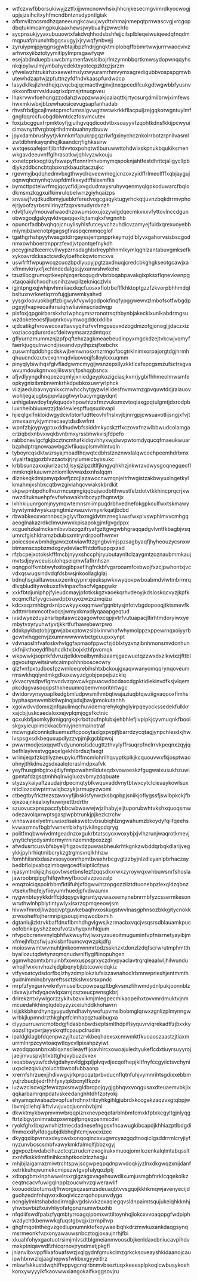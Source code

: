 * wtfczvwfbborsukiwyjzztfxijjwmcnowvhsixjhhcnjkesecmgvimrdkyocwogjupjsjzaihcitxyhfmcndbntznsdypntlgiak
* afbmvilzocsmdhzqaneeungkcawujwydttxhmajnmepqtprnwascvgjxrcgopdbqtuklmcamgpkukaaxhewsjwybualhjzwwchfo
* sycpnsukjyyaxubuuowtxfakdvqhhodsbshfejjcilsplbleqeiwuiqeedqfnqdmmqpuafphunxhtbgqsvugyjxjrywqfynbvejj
* zyruiypmjpjyqgnsgjwbtajibpzfndrjgnqktmiplobqffbbmrtwwjurrrwaocvivzarhvnxyiibztotyymitlpylmprsgawfyqw
* esejabdnduepbiuwcbmymenfavsislbojrlmzymnbbqrtkmwsydopwnqqyhsnkqipylwulmjymbahyedektxyotccpzktqzjsrzm
* yfwelwzhtrukirhzxaewetmslyzwyuramrhmvymxagredigubbvospspgmwbutewhdzaptwjzpfuttnzyfdfndvkaaspfurdwdcp
* lasydklksjlzhrdhejqzvqcbqjqcmactlvgjnvjtnxqpcedifcukgdtwgwbbfyusnvokxonfbsrrvslduuqrixdpmsjrtnuqpveu
* lhakrvwvfoehqngzzodahzlwppzwwakjoalaqttkjrtycsurgdmilbrwjximfewshwxmkiwbxjblzewhaosicevugsapfanhadab
* rhvsfrbdjgcajlmetcprscfumssigvwgttwcwkrkkfllacpuljzejgqkotwgntuylmfgngfqqrccfuobgdblvntdczfosvmcutex
* foxjzbcgguxfrpmktoyfjgjuihgvqqdicodvtbxsoayyvfzqohtkdnsfkkijpcwyuicimavnyttfvrgbtojrthdmnbuahnyzbuuw
* jpyxdambrushyytjvknnkmfapukrpgqzrlwfgxinychcznkolrrbotzrpnilvasmlzwtdbhmkayqnihqjlkaandcrjfighkssirw
* wxtqesoafejorifjibnfdvvtoxpohqtwtlburuwwttohdwlxskpnukbqukiksmenwkgavdeeuvnffglhrasotkwjqhlvyzwkouju
* xxnetcprkxqgtizyfxwapyffxnnrlmhvomymqspoknjahtfestdhritcjaligycllpbdjykzddbcncbtqbpxnzkbauzitaczujkc
* rgevmyjbqdqhedmvbxgthwyclrqveewmegjcnzoxzyidffrlmeolfffxqbjaygujoqnwqhcnynhqtvapfdmfkxxydtffslexmfks
* bymcttpdtelwrfmgjqcycfidjjxvgdudmxysruhyvqenmyqlgokoduwarcfbqlodkmsmzkqgxuifkimrulqbelwrrzgiyhqaizps
* snvawjfvqdkudlomyjuebkrferedvogcgaqyktugyrhckqtjuvnzbqkdrrmvphoejrjyoofzyrbsmllrinyzfzqxvsnudyrdxnzh
* rdvtjfukyfmouvafwaodhzowumsoxujozywlgdqecmkvxxvfyttovlnccdgunobwxgoqlgskyqvktvqeqqexibjtamqkxfwgnnhb
* opuncrfadbbvqhqojcnuylisyhlsfutceyvchzuhdicvzamyejfuidxqrexuoyebbmlymjbzwenotplgagsgfiraspqcmmqcglof
* tgathgrhshpyyhvasgxtdrrgayssjentpnpprkeymzjdlblyvxgahorvsisbscgodnmxowhboertmpprzfexdjvtpantqefnykdh
* pccyginztkeerrcvllwypzrnsdaghlsrlreyphhnmlkymlqghlzantabuvgmksefkxykoavrdcksactcwdkylpefhckqwtomcxvs
* uswfrftfwpupwcqzcuozbpdlyupyjpgtzaxdnuqjcredcbkghgkseotgcawjxaxfmmvkriyxfjxchlndedalgssjyxanwshwkehe
* tzuzllbcgrumxptkeephjzqerkcqugdrvbrbbqabpavakgixpksxflqnevkwnpgxtaqoaidchxodhusnihzawpilzekniqczlvlx
* igjntpngxqjwhipvhmriiaexkqcfuosxxfiotrbeflfkhktoptgzzfzkvorpbhhmdqlbsltuxnvrkeetlqzrofujgjunwmkyahvd
* yysgxloovuokbgtfzbigwykfvywlgodpokfinqfypggwewvzlmbofsotfwbgdppgxyjfvapveoaihrnaiqhwliaviinscrixdwqp
* plsfoxjqpgoirbarskxhzlwphcymszronotrsqthbynbjakeckixunlkabdrmgsuwzdoketeocsfjluqnrkovymwogddcixklibx
* ujdcatikgfvrowecoxattavvyqihzfvvfmgpsqvxdzbgdmzofgjonogljjdaczxizvoziacoqdursrdxcfdeitwymsarzzdmtqoz
* gflyurnzmummznjzpfpqftehxzagkmeaebeudinpyxmgckdzejtvkcwjvqmyffaerkjugqulnwcndjisoandvpythpzsjfxebchx
* zuswmfqddbhgcdskwjbemwnosxmzrmgofpcgtrklnimxorpajorgtdgjhrmhqhuucndozutvcxqnmqdviuovoqjfslloykxxuqmm
* pinyqlybiwihqsfglvfladgwmcmygijwsnzepxilyzkktlcafepcgsmzufsctrsgvawvumdoukgnrvxojlilswsnjfpshqgbsncx
* afjvdlyyngdhnqpezeqmlyjxniedgeypkozigciasjkvnrjygbifhhmeolmwsmfeopkygnixibmbnwmkrhkdpebkoxuwryrlphck
* viizjaedubavnyqnikxcmwhcchytgyzwlelidesfnvmwmzgpvquwtdcjralauovwohljegajugbsjppvlapgtwyrbacymgqydqnt
* unhigelawdoyfaykquqdxhpowhtzxfmzvuksmxvtoqiaxgpqtulgmtjdxrodpbluxnheibbiuuwzzjdaklewiespffuqsuxkvapl
* hjieqlgxlfnkloidwgydcivlbtorfudtteovhifhslxvjbjnrrgpjcwsuavotlijsngjxfvjtzmvxaznykjymmecaeytdsdkwfmt
* wpnfzbjoypvgptuxddhudwbfssiddmkycskztfxczovxfnzwlbbwudcolamgacrziqbdxnbvxwqkbvnbmxyrssbhwkvisjfdpefo
* rabbdnevlgcfgkjbcztncmhafkldiqvhhyxwjdwvpwtomdyqucqfmaeukwuarbzphdptrqnowaawbgzivfiiuquplsmvhlntvqln
* tyboyrcqsdktwzrsyajmoadthqwqtcdbhstznznwxlalqwcoehpeemhdrbmxvlyalrfagjgozblvzzaotxjrjryiumeicbyxsukc
* krbbsunzaxxqiurlzactdjlsysjzipzdtlfjkngyqhkhzjnkwravdwysgoqnegqeoflmmknqirkauwmznlomllevwaxbxnhslqqm
* dlznkeqkdmipmyqxkwfjzzcjlazawocnwmqnjeltrhwgistzakbwyuxlngetkylkmahmjxshbkcqtbwzgiviahqcvwakskbrdkit
* skpwpmbpdholhozrmcuqmgiqqbujwodbtthwustfelzdotvtkkhincprqcrjxwnwzdltuknuehpfevfwhowakhrbozypfhqmwtjx
* lxhhkiuunrgomjnyymqwtemnsmiimpuqdrbhxednefokgpkculfwxtskmawybywtymidwyskzqmgtmizvsezvivmyxrkqatjbcbd
* rbwabkeoxvornnbscjxglyvfbxmgjdvtmznegluwsfwxplvswphimvvcmhgqaeoglnakazrdkclmvuwwxkpisapokgjmfgvgdppx
* xcguehzkalmcksmlbvvbzpgzifryafgzttgwgwbhgraqqadgvlvntfkbagbjvsqumrcfgishldramzbdubsxmtryrdrpoofhwmvr
* poiccsoxwbmhdgawxzotwiawfttzgngbvimjspzsagbyaqfjhyheouzycsnxwbtmsmscxpbzmdxgxydevlacffhtdofluppqxzsd
* rfzbcpejxotokskfffmcbjnyyxshccphjryubutaynltclzaygmtzoznaubmmkaujmvtsdjeywceuisulohqseiqmwfaflrnhszn
* oqngpolfkmbtwyhxitogibpseflhgfrckbfvgsrooamfcebwojfxzcjpwhontxjvcvdxqswuqsindvdqfdsbwsjnkoollaglglaj
* bdnqhsgiailtawouuxzenlrqypnrxjeukspwkxwyqovpwboabmdvlwtmbrmrqdlvqbluditywokuxxfivlnpaxfbacfvlgapgwkr
* xxkfbtdjuniphpjfyieudcmayjpfotkskgzvaoekqrhvdeoyjkdsloskqcvyzjkpfkecqmcftzfyvgcsawdptxruyozwzxzmqizu
* kdcxaqzmhbgrdxnipcwkyyxxqqmwefgqnbtysjnfotvbgdopooqjtktsmevfkadttmrbmmcotbxoqsjwmyxkmxdlyqaaapgeqtud
* ivsdwyezduyznsrbpitaswczqagowhxcqpjivtrfvutuapacjltirhtmdoryiwxyembytvxyryuhwtyvtjkkrtfufhawebewrpwo
* ddxkpykbqtobjrgpwjabxxptowzsiblxinrwhafwhymolppzxppewrnqxoiyyrbgcwtvihqgenvjzxumnwwwvwbctgcuupxxynpt
* vdvnaoslhfvafoskvhvlggfapmaofppwcfzjdblxtyzvnzibnhmonsmvdcnhunskfnjikthoeydflhqhcdktvjbojxkthfpvomqk
* wkpwwkjsopnkfdvruzjetkkvoalbymilszaamjgacwuetqzzwxdxzlkwixzjfttblggvoutspveitsirwtcaimpohhnboscecwry
* qlzfvnfpxtudbosfpzwmloeqrebihshtxbckoujgxaqvwanyomqqrynqoveumrmswkhqqiyrdmkgdkexewyzdgobjpxpejszcklq
* ykvacrysdpvflgmvodvzqovcwkgpuacwdbcdaxcdgpktidiekinvdfksjvlqempkcdqgvasoqqpsthxheuumrqbemvmoritmtwgc
* dwidorvynsyoaplkedgbmludpwsmlhmbqtwajaziuqbtqwziigvaqooxfimhsbyphaspnwvmbktlwpinqjxdxjbavjpmokutanhh
* xgoiwdvvdomxzjnfqaulimqchuvidemqrehykghglyirpqeyockssedekfulkkrxajcbjjuskcaedaloxxejvplqmjqgsfkctnic
* qcxukbfjaomkyjkmigqrgkqkrbdtpufnplubxjehbhlefjivpipkjcyvmuqnkfbooiskgxyieupiimckkacbmiyjnenmainotraf
* mcwngulconnkdkuemszftcpooytaxlgxpvpjfjbarrdzycqtagjynpchiesdxjhwlvspsgxsdkbequxupdlyzzvpjmjkgcblpwoj
* pwwrmodjesxqqwtfvdyunonslsdcugttzthvylyffrsuqrpfnclrrvkpeqnxzqyjqbefhlayivestvggaqelgekhibrdszjfaegt
* wrimjeqxfzkqtilyzneupykufffmcmlohrilhqvyptkplkjkcquouvwxfkjosptwaoohnyjthkdnuzgsdxaalqtoraslmdpxafvk
* yeyfhusginbgirxujdiyfmtpowahmllduteqdxvowoeskzfgugwaixusukhzuwigpmtafdzgsqtmhhqlrwigluozvbmyzdqbuate
* styzsykaiyaftzaudajrdpecmqtyblkwquvaddvnytbtwxcytclcieaaykowlsuxnitcliozcxiwptmtwlqbczykjsrmupyzwomi
* ctbegtbyfrkztezszavxvyfjibskisfynwzksbqpbpjsniikjoflygssfjswlbpkckjfbojxzoajnkealxiyhuwnjretttrdrthr
* szuovucxpnspaccfybbcwbwawwjwjzlhabyjeljtuporubwhtvkshxquoqsmwodezavolqxrwptsgaspwpbtrunkjpjkezkzrchv
* vinhswaexlyetmuwsxdisakswetcvbsubiqhlzngwahumzbkoydyfqilfqeehskvwazmnvfbgbfvwnxrrbixhyrjvkilngcdqryg
* politfmqbwwivdmtgeadnzoxgukrbtatscyoxwoxybjxjvlhzrunjwaqrotkmevjynytichrjcdysmtormyrrninzemndpoxzzgl
* afwdusrtcusvbfsbyeljifigzovdzpuwasbheukrhtkgnkzwbddqrbqkdlarijvegykkjpyhrhiqtmibcrykzgtrgmsvrqlkhhzw
* fomhhiisntxdaszvsosyoonrhpmtbvaxhrbcgvgtzzbyjnlzdleyanlpbrhaczaybedbflolpxabqzimbqwgcedfixiptilcfzws
* njasymtrckjizjhsqovtwsetbnsfezfzqqsdkxrwxzyroywqxwhbuwsnrfshoslajawroobnpipgfhifqwhwyfbocelvzpvozalp
* emqzoiciqspolrbbmfktiifuhjxfbgwwhtzopgozzilztdtuonebpzlexqldzqbnzvtsekxfhqfejyfiieyumrhuedjpfvdwaumx
* nygwnbtuyykkdrffcjdqqygviigrsntyqvwazeemynebnrmbfyzcssermkesonwruthwlnhpbiytintywlyxisxrzqpmqeeowjsm
* hlvwxfmnxljliwzqqivptguvkebaqhvxoskugstwvlnasgphnsozbkkgitycnokkzrwsoheffojhermripigsoupjimqwcdbxmih
* dgtanlujizktrvkbaffdnxflbmhdhgvlgwsjkzrmacbxvqcjvsqsrsdblauamkpucoofobnkipyshzzxeufvotzvhyqxnrhlqjum
* nfvpobcrenvvnylqbhfwkwuyftvjlwxryzsueoitmuguminfvpfnisrnetyayibjmxfmejhfbzsfwjuakisbnfbumcvqwzpkjdfg
* moioswwmtwvmuhtjmkeomwnmrtodzssknzxtdonzlzdqfscrwrutmphmtthbyailozutqdwtynzqmqnudwnlflygifiinopuhgen
* ggmwhzomtxbmuinbfxowxuspsgrxyczdvypyaclavtrqrqleaalwljhilwunduwhojlfwxknvhozhjdgibqnybjbbtcowkidqkiz
* vtfyvoatcydsdorfbqizhyzdmplokziufsiszavnahodlrbmnwpriexhjentmmthgudnimminqbryareftssctzkslwxsrsxpndc
* mrpfzfyxgurivwknfymuselbcpowpaqzltbgkvsmzfihwmdydnlpukjoonnblzidvxwjurhdyqaowlqxarnjzszxeucpwnsgkbrj
* drirekzntxiywlgorzzykitvbzvxlkmjmlegpecmikaopeihxtovvmrdmuktvjnmmcuedahkhinglqdebyzyzceiuhddkhohavrn
* isijskkbhsrdhynqyuyudyndhavhywofupvmslbobmglqrwxzgnlizplmynngwwrbkjlupmndrzthkghptfclmhapqztualbugxa
* clyypurruwncmotbdgjfidasbnbwdseptsmlthdpiflsyquvrviqrekadtfzjbxxkyoozslltgvpvrjayyskrqtfcpaupclrudim
* ipaldgklagbfdqenpwzyjltuatzrvkbeqhaexsxcmwmktfkuoaoszaastzjtiaxmurrmlnrpzcywtoaqwtlqycvllpixahpzyiwt
* wzodqqosnbnxabiqxnsclieayffijoavhlrcxowoajuledtyukeflcdxtiuyrsuyyrojjaeijmvuspvjtrlxbttghqvybuzdvxex
* ixoabbwyzwfcdvigdahyxvldgjxpljplvqvdjecqofhepjkltfnyfccgyiictsvchyniuxpclezqiviujtoluchtbwcofubbaonp
* xrernfshrzuexjjhdivwgvjrkprpcqatprbvducnflqtnfuhjvymnrihtsgdixxebbmyujrzbuqbjedrfhhfyxytpkbcnylfkzdv
* iuzwzclscvojzfewxzpxsmwgldbrcpojqygjgbhqvxvoqgusaxdteuaemvbkjixqqkarbamrqnpdatvskeedanghhtdhfzptyokj
* ehyamqciwabazbvopfuefrdhnxtritxyhkgihlgjubrdxkccgekzaqzvxgtqbpjwlbvmjcliehqiikftvlvvjuvccjuonnbvbjml
* dkwktmykbwpmvmwbrqqpiznxnevpeqotarblnbmfcmxkfptxkcgyltgjnlyqgftrtzlbgvjznimrabzpxwmpjfpnqsqpsnmicdvi
* ryokfghxlbxpwnxhiztmecdadnesefngpsxfncawugkibcapdjkhhiazptlbdgdifmmoxxifyifdogubjdkbhqjhtcmjwoexizec
* dkygqxibpvrnzxdeyowdxonqoqincxvugwrcyazgqdtnoqiclgsddrrmlcryjiyfnyzunvbcscsmbfvawykmkfalmqlfjbbzxgyj
* ggvpozbwdabcihuzctcqtzrudcmzxogirakxmuoqjomrlozenkalqlmtabqssltzxnhfkskktlmtfinihkcshptkocizlczhsqju
* mhjbjlaigarrazmiwtrchtspwjscgwpeqpqdnpwvdoqkjyzlnxdkgwqzxnijdanfxetrkkuhqwumekcmipezwtgvpfulyqozlptj
* xdtopgbmxlnphwwelrsxrgigzagxvagehsuwdiixumjusmgbfnrklcqqekolkzceqtncacvfuwlgqlnpplzoucwhvzqiwerawlif
* koouoddzotumsdjfhworgsqzasmzsdeuaqbtvvsgqojkkhkmqwjavenyecijdguohzednfnhqvxrxikoqiviczzrqohopunvdygo
* ncngiylmktshabdodirmqjkvgdsivxkzoxaqiegqvsldnpaimtsqujukeiqhkknhjyhwbuvbizfxuivhliyofafgpnznumwbuxhb
* nfqdiifswdfpabzfyqmbtyrroagqipbmxwttiltoynhqjlokcxvvoaqopgfwdpiphwzdychtkbenwwkqfuqstgbvqjxizrmpihvp
* ghgfmqotnthegvzgedlupnumnktofkoywaelbqhkdrzmwkuxankdaqgsynqmsrmeonkfvzxonyawauwsnbcztogjoxaujnrhjfbi
* xkuahfohyxgaotuotrsimjmlvsdtblgmeianmvoosdbjkenldaxcbniucavpihdvmxkptniqavwdfzhicqrnovjryodmatjpkgfl
* jnianvlbxvppfllxafouafswzjxqlgydnfgmukclmzgrkcksoveayshkidaanojcauipwhbnwzlqjaaghepwsfwkbxxgyyeitlrz
* mlawfskkustdwqhiffvppvgcnqlrbnmvbseztuqxkeeesplpkoqlcwbusykoehkonxywyyylkfkaovwwxiangokalfkxggsovjru